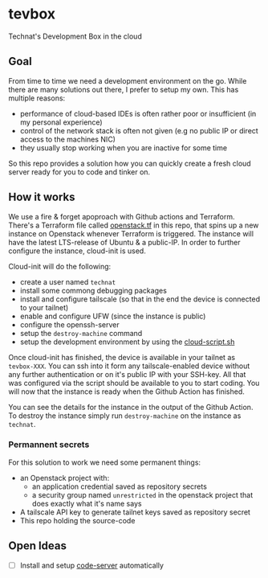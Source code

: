 # tevbox

Technat's Development Box in the cloud

## Goal

From time to time we need a development environment on the go. While there are many solutions out there, I prefer to setup my own. This has multiple reasons:
- performance of cloud-based IDEs is often rather poor or insufficient (in my personal experience)
- control of the network stack is often not given (e.g no public IP or direct access to the machines NIC)
- they usually stop working when you are inactive for some time

So this repo provides a solution how you can quickly create a fresh cloud server ready for you to code and tinker on.

## How it works

We use a fire & forget apoproach with Github actions and Terraform. There's a Terraform file called [openstack.tf](./openstack.tf) in this repo, that spins up a new instance on Openstack whenever Terraform is triggered. The instance will have the latest LTS-release of Ubuntu & a public-IP. In order to further configure the instance, cloud-init is used.

Cloud-init will do the following:
- create a user named `technat`
- install some commong debugging packages
- install and configure tailscale (so that in the end the device is connected to your tailnet)
- enable and configure UFW (since the instance is public)
- configure the openssh-server
- setup the `destroy-machine` command
- setup the development environment by using the [cloud-script.sh](./cloud-script.sh)

Once cloud-init has finished, the device is available in your tailnet as `tevbox-XXX`. You can ssh into it form any tailscale-enabled device without any further authentication or on it's public IP with your SSH-key. All that was configured via the script should be available to you to start coding. You will now that the instance is ready when the Github Action has finished.

You can see the details for the instance in the output of the Github Action. To destroy the instance simply run `destroy-machine` on the instance as `technat`.

### Permannent secrets

For this solution to work we need some permanent things:
- an Openstack project with:
  - an application credential saved as repository secrets
  - a security group named `unrestricted` in the openstack project that does exactly what it's name says
- A tailscale API key to generate tailnet keys saved as repository secret
- This repo holding the source-code

## Open Ideas

- [ ] Install and setup [code-server](https://coder.com/docs/code-server/latest) automatically
